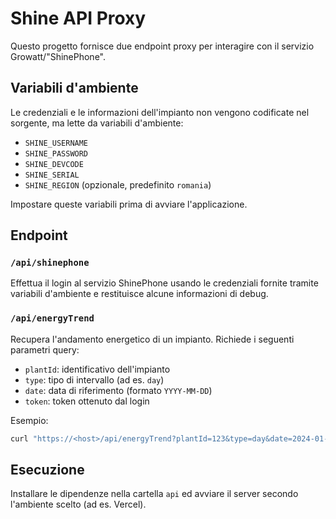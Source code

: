 # Shine API Proxy

Questo progetto fornisce due endpoint proxy per interagire con il servizio Growatt/"ShinePhone".

## Variabili d'ambiente
Le credenziali e le informazioni dell'impianto non vengono codificate nel sorgente, ma lette da variabili d'ambiente:

- `SHINE_USERNAME`
- `SHINE_PASSWORD`
- `SHINE_DEVCODE`
- `SHINE_SERIAL`
- `SHINE_REGION` (opzionale, predefinito `romania`)

Impostare queste variabili prima di avviare l'applicazione.

## Endpoint

### `/api/shinephone`
Effettua il login al servizio ShinePhone usando le credenziali fornite tramite variabili d'ambiente e restituisce alcune informazioni di debug.

### `/api/energyTrend`
Recupera l'andamento energetico di un impianto. Richiede i seguenti parametri query:

- `plantId`: identificativo dell'impianto
- `type`: tipo di intervallo (ad es. `day`)
- `date`: data di riferimento (formato `YYYY-MM-DD`)
- `token`: token ottenuto dal login

Esempio:
```bash
curl "https://<host>/api/energyTrend?plantId=123&type=day&date=2024-01-01&token=<TOKEN>"
```

## Esecuzione
Installare le dipendenze nella cartella `api` ed avviare il server secondo l'ambiente scelto (ad es. Vercel).
